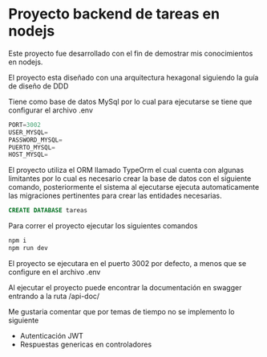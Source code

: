 # Proyecto backend de tareas en nodejs
Este proyecto fue desarrollado con el fin de demostrar mis conocimientos en nodejs.

El proyecto esta diseñado con una arquitectura hexagonal siguiendo la guía de diseño de DDD

Tiene como base de datos MySql por lo cual para ejecutarse se tiene que configurar el archivo .env
```ts
PORT=3002
USER_MYSQL=
PASSWORD_MYSQL=
PUERTO_MYSQL=
HOST_MYSQL=

```
El proyecto utiliza el ORM llamado TypeOrm el cual cuenta con algunas limitantes por lo cual es necesario crear la base de datos con el siguiente comando, posteriormente el sistema al ejecutarse ejecuta automaticamente las migraciones pertinentes para crear las entidades necesarias.
``` sql
CREATE DATABASE tareas
```
Para correr el proyecto ejecutar los siguientes comandos
  ``` ts 
  npm i
  npm run dev
  ```

  El proyecto se ejecutara en el puerto 3002 por defecto, a menos que se configure en el archivo .env
  
  Al ejecutar el proyecto puede encontrar la documentación en swagger entrando a la ruta /api-doc/


Me gustaria comentar que por temas de tiempo no se implemento lo siguiente

- Autenticación JWT
- Respuestas genericas en controladores
